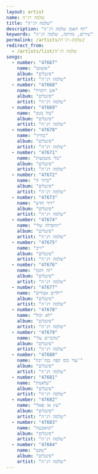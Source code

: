 ```yaml
---
layout: artist
name: שלמה רג'ה
title: "שלמה רג'ה"
description: "דף האמן שלמה רג'ה"
keywords: "שירים, מוזיקה, שלמה רג'ה"
permalink: /artists/שלמה-רג'ה/
redirect_from:
  - /artists/list/שלמה רג'ה
songs:
  - number: "47667"
    name: "אוטוטו"
    album: "סינגלים"
    artist: "שלמה רג'ה"
  - number: "47668"
    name: "אש רוקדת"
    album: "סינגלים"
    artist: "שלמה רג'ה"
  - number: "47669"
    name: "בול בזמן"
    album: "סינגלים"
    artist: "שלמה רג'ה"
  - number: "47670"
    name: "בחייך"
    album: "סינגלים"
    artist: "שלמה רג'ה"
  - number: "47671"
    name: "בלי משמעות"
    album: "סינגלים"
    artist: "שלמה רג'ה"
  - number: "47672"
    name: "ברוך ה"
    album: "סינגלים"
    artist: "שלמה רג'ה"
  - number: "47673"
    name: "דור חדש"
    album: "סינגלים"
    artist: "שלמה רג'ה"
  - number: "47674"
    name: "התפילה שלי"
    album: "סינגלים"
    artist: "שלמה רג'ה"
  - number: "47675"
    name: "וייב"
    album: "סינגלים"
    artist: "שלמה רג'ה"
  - number: "47676"
    name: "זה הזמן"
    album: "סינגלים"
    artist: "שלמה רג'ה"
  - number: "47677"
    name: "ילדים אבודים"
    album: "סינגלים"
    artist: "שלמה רג'ה"
  - number: "47678"
    name: "לא יכול"
    album: "סינגלים"
    artist: "שלמה רג'ה"
  - number: "47679"
    name: "מדברים עלי"
    album: "סינגלים"
    artist: "שלמה רג'ה"
  - number: "47680"
    name: "עוד כוס קפה במז'יבוז'"
    album: "סינגלים"
    artist: "שלמה רג'ה"
  - number: "47681"
    name: "עלאמת"
    album: "סינגלים"
    artist: "שלמה רג'ה"
  - number: "47682"
    name: "עץ או פאלי"
    album: "סינגלים"
    artist: "שלמה רג'ה"
  - number: "47683"
    name: "קוואבנגה"
    album: "סינגלים"
    artist: "שלמה רג'ה"
  - number: "47684"
    name: "שקט"
    album: "סינגלים"
    artist: "שלמה רג'ה"
---
```

